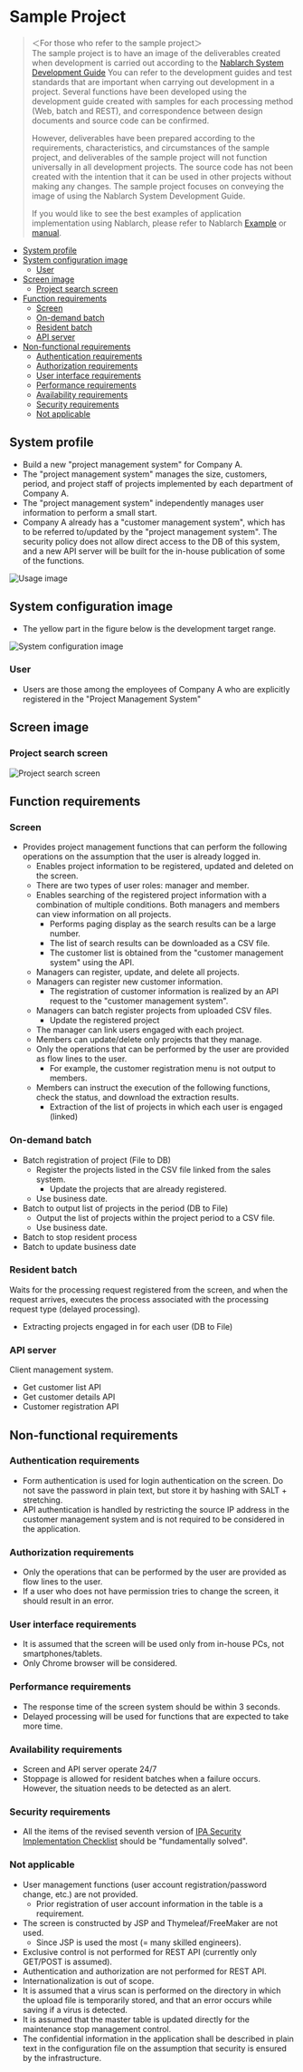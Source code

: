 # Sample Project

> ＜For those who refer to the sample project＞  
> The sample project is to have an image of the deliverables created when development is carried out according to the [Nablarch System Development Guide](../Nablarchシステム開発ガイド)
> You can refer to the development guides and test standards that are important when carrying out development in a project. 
> Several functions have been developed using the development guide created with samples for each processing method (Web, batch and REST), and correspondence between design documents and source code can be confirmed.
>
> However, deliverables have been prepared according to the requirements, characteristics, and circumstances of the sample project, 
> and deliverables of the sample project will not function universally in all development projects. 
> The source code has not been created with the intention that it can be used in other projects without making any changes. 
> The sample project focuses on conveying the image of using the Nablarch System Development Guide.
>   
> If you would like to see the best examples of application implementation using Nablarch, please refer to Nablarch 
> [Example](https://nablarch.github.io/docs/LATEST/doc/application_framework/example/index.html) 
> or [manual](https://nablarch.github.io/docs/LATEST/doc/application_framework/application_framework/index.html).

- [System profile](#System-profile)
- [System configuration image](#System-configuration-image)
  - [User](#User)
- [Screen image](#Screen-image)
  - [Project search screen](#Project-search-screen)
- [Function requirements](#Function-requirements)
  - [Screen](#Screen)
  - [On-demand batch](#On-demand-batch)
  - [Resident batch](#Resident-batch)
  - [API server](#API-server)
- [Non-functional requirements](#Non-functional-requirements)
  - [Authentication requirements](#Authentication-requirements)
  - [Authorization requirements](#Authorization-requirements)
  - [User interface requirements](#User-interface-requirements)
  - [Performance requirements](#Performance-requirements)
  - [Availability requirements](#Availability-requirements)
  - [Security requirements](#Security-requirements)
  - [Not applicable](#Not-applicable)

## System profile

- Build a new "project management system" for Company A.
- The "project management system" manages the size, customers, period, and project staff of projects implemented by each department of Company A.
- The "project management system" independently manages user information to perform a small start.
- Company A already has a "customer management system", which has to be referred to/updated by the "project management system". The security policy does not allow direct access to the DB of this system, and a new API server will be built for the in-house publication of some of the functions.

![Usage image](images/usecase-image.png)

## System configuration image
- The yellow part in the figure below is the development target range.

![System configuration image](images/system-image.png)

### User
- Users are those among the employees of Company A who are explicitly registered in the "Project Management System"

## Screen image
### Project search screen
![Project search screen](images/screen-example-1.png)


## Function requirements

### Screen
- Provides project management functions that can perform the following operations on the assumption that the user is already logged in.
    - Enables project information to be registered, updated and deleted on the screen.
    - There are two types of user roles: manager and member.
    - Enables searching of the registered project information with a combination of multiple conditions. Both managers and members can view information on all projects.
        - Performs paging display as the search results can be a large number.
        - The list of search results can be downloaded as a CSV file.
        - The customer list is obtained from the "customer management system" using the API.
    - Managers can register, update, and delete all projects.
    - Managers can register new customer information.
        - The registration of customer information is realized by an API request to the "customer management system".
    - Managers can batch register projects from uploaded CSV files.
        - Update the registered project
    - The manager can link users engaged with each project.
    - Members can update/delete only projects that they manage.
    - Only the operations that can be performed by the user are provided as flow lines to the user.
        - For example, the customer registration menu is not output to members.
    - Members can instruct the execution of the following functions, check the status, and download the extraction results.
        - Extraction of the list of projects in which each user is engaged (linked)

### On-demand batch
- Batch registration of project (File to DB)
    - Register the projects listed in the CSV file linked from the sales system.
        - Update the projects that are already registered.
    - Use business date.
- Batch to output list of projects in the period (DB to File)
    - Output the list of projects within the project period to a CSV file.
    - Use business date.
- Batch to stop resident process
- Batch to update business date

### Resident batch
Waits for the processing request registered from the screen, and when the request arrives, executes the process associated with the processing request type (delayed processing).

- Extracting projects engaged in for each user (DB to File)

### API server
Client management system.

- Get customer list API
- Get customer details API
- Customer registration API

## Non-functional requirements

### Authentication requirements

- Form authentication is used for login authentication on the screen. Do not save the password in plain text, but store it by hashing with SALT + stretching.
- API authentication is handled by restricting the source IP address in the customer management system and is not required to be considered in the application.

### Authorization requirements

- Only the operations that can be performed by the user are provided as flow lines to the user.
- If a user who does not have permission tries to change the screen, it should result in an error.

### User interface requirements

- It is assumed that the screen will be used only from in-house PCs, not smartphones/tablets.
- Only Chrome browser will be considered.

### Performance requirements

- The response time of the screen system should be within 3 seconds.
- Delayed processing will be used for functions that are expected to take more time.

### Availability requirements

- Screen and API server operate 24/7
- Stoppage is allowed for resident batches when a failure occurs. However, the situation needs to be detected as an alert.

### Security requirements

- All the items of the revised seventh version of [IPA Security Implementation Checklist](https://www.ipa.go.jp/security/vuln/websecurity.html) should be "fundamentally solved".

### Not applicable
- User management functions (user account registration/password change, etc.) are not provided.
    - Prior registration of user account information in the table is a requirement.
- The screen is constructed by JSP and Thymeleaf/FreeMaker are not used.
    - Since JSP is used the most (= many skilled engineers).
- Exclusive control is not performed for REST API (currently only GET/POST is assumed).
- Authentication and authorization are not performed for REST API.
- Internationalization is out of scope.
- It is assumed that a virus scan is performed on the directory in which the upload file is temporarily stored, and that an error occurs while saving if a virus is detected.
- It is assumed that the master table is updated directly for the maintenance stop management control.
- The confidential information in the application shall be described in plain text in the configuration file on the assumption that security is ensured by the infrastructure.
